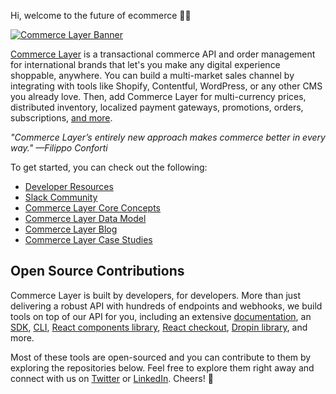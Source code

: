 Hi, welcome to the future of ecommerce 👋🏾

[![Commerce Layer Banner](https://data.commercelayer.app/assets/images/banners/violet.jpg)](https://commercelayer.io/why)

[Commerce Layer](https://commercelayer.io) is a transactional commerce API and order management for international brands that let's you make any digital experience shoppable, anywhere. You can build a multi-market sales channel by integrating with tools like Shopify, Contentful, WordPress, or any other CMS you already love. Then, add Commerce Layer for multi-currency prices, distributed inventory, localized payment gateways, promotions, orders, subscriptions, [and more](https://commercelayer.io/features).

*"Commerce Layer’s entirely new approach makes commerce better in every way." —Filippo Conforti*

To get started, you can check out the following:

- [Developer Resources](https://commercelayer.io/developers)
- [Slack Community](https://slack.commercelayer.app)
- [Commerce Layer Core Concepts](https://commercelayer.io/docs/core-concepts)
- [Commerce Layer Data Model](https://commercelayer.io/docs/data-model)
- [Commerce Layer Blog](https://commercelayer.io/blog)
- [Commerce Layer Case Studies](https://commercelayer.io/customers)

## Open Source Contributions

Commerce Layer is built by developers, for developers. More than just delivering a robust API with hundreds of endpoints and webhooks, we build tools on top of our API for you, including an extensive [documentation](https://docs.commercelayer.io), an [SDK](https://github.com/commercelayer/commercelayer-sdk), [CLI](https://github.com/commercelayer/commercelayer-cli), [React components library](https://github.com/commercelayer/commercelayer-react-components), [React checkout](https://github.com/commercelayer/commercelayer-react-checkout), [Dropin library](https://github.com/commercelayer/commercelayer-js-dropin), and more.

Most of these tools are open-sourced and you can contribute to them by exploring the repositories below. Feel free to explore them right away and connect with us on [Twitter](https://twitter.com/commercelayer) or [LinkedIn](https://www.linkedin.com/company/commerce-layer). Cheers! 🖤
